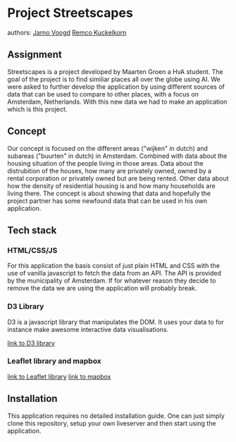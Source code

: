 # Project Streetscapes

authors:
[Jarno Voogd](https://github.com/JarnoVoogd)
[Remco Kuckelkorn](https://github.com/Kuckelkorn)

## Assignment

Streetscapes is a project developed by Maarten Groen a HvA student. The goal of the project is to find similiar places all over the globe using AI. We were asked to further develop the application by using different sources of data that can be used to compare to other places, with a focus on Amsterdam, Netherlands. With this new data we had to make an application which is this project.

## Concept

Our concept is focused on the different areas ("wijken" in dutch) and subareas ("buurten" in dutch) in Amsterdam. Combined with data about the housing situation of the people living in those areas. Data about the distrubition of the houses, how many are privately owned, owned by a rental corporation or privately owned but are being rented. Other data about how the density of residential housing is and how many households are living there. The concept is about showing that data and hopefully the project partner has some newfound data that can be used in his own application.

## Tech stack

### HTML/CSS/JS

For this application the basis consist of just plain HTML and CSS with the use of vanilla javascript to fetch the data from an API. The API is provided by the municipality of Amsterdam. If for whatever reason they decide to remove the data we are using the application will probably break.

### D3 Library

D3 is a javascript library that manipulates the DOM. It uses your data to for instance make awesome interactive data visualisations.

[link to D3 library](https://d3js.org/)

### Leaflet library and mapbox

[link to Leaflet library](https://leafletjs.com/)
[link to mapbox](https://www.mapbox.com/)

## Installation

This application requires no detailed installation guide. One can just simply clone this repository, setup your own liveserver and then start using the application.
